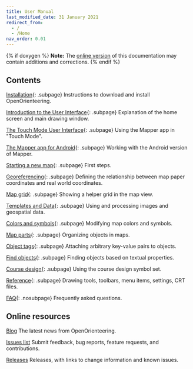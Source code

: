 ```yaml
---
title: User Manual
last_modified_date: 31 January 2021
redirect_from:
  - /
  - /Home
nav_order: 0.01
---
```


{% if doxygen %}
**Note:** The [online version](https://www.openorienteering.org/mapper-manual/) of this documentation may contain additions and corrections.
{% endif %}

## Contents

[Installation](installation.md){: .subpage}
Instructions to download and install OpenOrienteering.

[Introduction to the User Interface](main_window.md){: .subpage}
Explanation of the home screen and main drawing window.

[The Touch Mode User Interface](touch-mode.md){: .subpage}
Using the Mapper app in "Touch Mode".

[The Mapper app for Android](android-app.md){: .subpage}
Working with the Android version of Mapper.

[Starting a new map](new_map.md){: .subpage}
First steps.

[Georeferencing](georeferencing.md){: .subpage}
Defining the relationship between map paper coordinates and real world coordinates.

[Map grid](grid.md){: .subpage}
Showing a helper grid in the map view.

[Templates and Data](templates-index.md){: .subpage}
Using and processing images and geospatial data.

[Colors and symbols](colors_symbols.md){: .subpage}
Modifying map colors and symbols.

[Map parts](map_parts.md){: .subpage}
Organizing objects in maps.

[Object tags](object_tags.md){: .subpage}
Attaching arbitrary key-value pairs to objects.

[Find objects](find_objects.md){: .subpage}
Finding objects based on textual properties.

[Course design](course_design.md){: .subpage}
Using the course design symbol set.

[Reference](reference.md){: .subpage}
Drawing tools, toolbars, menu items, settings, CRT files.

[FAQ](faq.md){: .nosubpage}
Frequently asked questions.


## Online resources

[Blog](https://www.openorienteering.org/)
The latest news from OpenOrienteering.

[Issues list](https://github.com/OpenOrienteering/mapper/issues)
Submit feedback, bug reports, feature requests, and contributions.

[Releases](https://github.com/OpenOrienteering/mapper/releases)
Releases, with links to change information and known issues.
